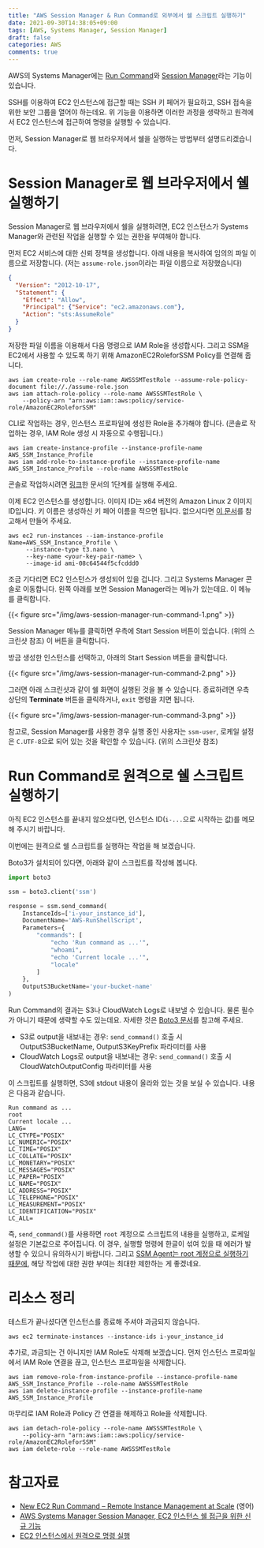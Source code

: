 ```yaml
---
title: "AWS Session Manager & Run Command로 외부에서 쉘 스크립트 실행하기"
date: 2021-09-30T14:38:05+09:00
tags: [AWS, Systems Manager, Session Manager]
draft: false
categories: AWS
comments: true
---
```


AWS의 Systems Manager에는 [Run Command](https://aws.amazon.com/ko/blogs/aws/new-ec2-run-command-remote-instance-management-at-scale/)와 [Session Manager](https://aws.amazon.com/ko/blogs/korea/new-session-manager/)라는 기능이 있습니다.

SSH를 이용하여 EC2 인스턴스에 접근할 때는 SSH 키 페어가 필요하고, SSH 접속을 위한 보안 그룹을 열어야 하는데요. 위 기능을 이용하면 이러한 과정을 생략하고 원격에서 EC2 인스턴스에 접근하여 명령을 실행할 수 있습니다.

먼저, Session Manager로 웹 브라우저에서 쉘을 실행하는 방법부터 설명드리겠습니다.

# Session Manager로 웹 브라우저에서 쉘 실행하기

Session Manager로 웹 브라우저에서 쉘을 실행하려면, EC2 인스턴스가 Systems Manager와 관련된 작업을 실행할 수 있는 권한을 부여해야 합니다. 

먼저 EC2 서비스에 대한 신뢰 정책을 생성합니다. 아래 내용을 복사하여 임의의 파일 이름으로 저장합니다. (저는 `assume-role.json`이라는 파일 이름으로 저장했습니다)

```json
{
  "Version": "2012-10-17",
  "Statement": {
    "Effect": "Allow",
    "Principal": {"Service": "ec2.amazonaws.com"},
    "Action": "sts:AssumeRole"
  }
}
```

저장한 파일 이름을 이용해서 다음 명령으로 IAM Role을 생성합시다. 그리고 SSM을 EC2에서 사용할 수 있도록 하기 위해 AmazonEC2RoleforSSM Policy를 연결해 줍니다.

```shell
aws iam create-role --role-name AWSSSMTestRole --assume-role-policy-document file://./assume-role.json
aws iam attach-role-policy --role-name AWSSSMTestRole \
    --policy-arn "arn:aws:iam::aws:policy/service-role/AmazonEC2RoleforSSM"
```

CLI로 작업하는 경우, 인스턴스 프로파일에 생성한 Role을 추가해야 합니다. (콘솔로 작업하는 경우, IAM Role 생성 시 자동으로 수행됩니다.)

```shell
aws iam create-instance-profile --instance-profile-name AWS_SSM_Instance_Profile
aws iam add-role-to-instance-profile --instance-profile-name AWS_SSM_Instance_Profile --role-name AWSSSMTestRole
```

콘솔로 작업하시려면 [링크](https://aws.amazon.com/ko/getting-started/hands-on/remotely-run-commands-ec2-instance-systems-manager/)한 문서의 1단계를 실행해 주세요.

이제 EC2 인스턴스를 생성합니다. 이미지 ID는 x64 버전의 Amazon Linux 2 이미지 ID입니다. 키 이름은 생성하신 키 페어 이름을 적으면 됩니다. 없으시다면 [이 문서](https://docs.aws.amazon.com/ko_kr/AWSEC2/latest/UserGuide/ec2-key-pairs.html)를 참고해서 만들어 주세요. 

```shell
aws ec2 run-instances --iam-instance-profile Name=AWS_SSM_Instance_Profile \ 
     --instance-type t3.nano \ 
     --key-name <your-key-pair-name> \ 
     --image-id ami-08c64544f5cfcddd0
```

조금 기다리면 EC2 인스턴스가 생성되어 있을 겁니다. 그리고 Systems Manager 콘솔로 이동합니다. 왼쪽 아래를 보면 Session Manager라는 메뉴가 있는데요. 이 메뉴를 클릭합니다.

{{< figure src="/img/aws-session-manager-run-command-1.png" >}}

Session Manager 메뉴를 클릭하면 우측에 Start Session 버튼이 있습니다. (위의 스크린샷 참조) 이 버튼을 클릭합니다.

방금 생성한 인스턴스를 선택하고, 아래의 Start Session 버튼을 클릭합니다.

{{< figure src="/img/aws-session-manager-run-command-2.png" >}}

그러면 아래 스크린샷과 같이 쉘 화면이 실행된 것을 볼 수 있습니다. 종료하려면 우측 상단의 **Terminate** 버튼을 클릭하거나, `exit` 명령을 치면 됩니다. 

{{< figure src="/img/aws-session-manager-run-command-3.png" >}}

참고로, Session Manager를 사용한 경우 실행 중인 사용자는 `ssm-user`, 로케일 설정은 `C.UTF-8`으로 되어 있는 것을 확인할 수 있습니다. (위의 스크린샷 참조)

# Run Command로 원격으로 쉘 스크립트 실행하기

아직 EC2 인스턴스를 끝내지 않으셨다면, 인스턴스 ID(`i-...`으로 시작하는 값)를 메모해 주시기 바랍니다. 

이번에는 원격으로 쉘 스크립트를 실행하는 작업을 해 보겠습니다. 

Boto3가 설치되어 있다면, 아래와 같이 스크립트를 작성해 봅니다. 

```python
import boto3

ssm = boto3.client('ssm')

response = ssm.send_command(
    InstanceIds=['i-your_instance_id'],
    DocumentName='AWS-RunShellScript',
    Parameters={
        "commands": [
            "echo 'Run command as ...'",
            "whoami",
            "echo 'Current locale ...'",
            "locale"
        ]
    },
    OutputS3BucketName='your-bucket-name'
)
```

Run Command의 결과는 S3나 CloudWatch Logs로 내보낼 수 있습니다. 물론 필수가 아니기 때문에 생략할 수도 있는데요. 자세한 것은 [Boto3 문서](https://boto3.amazonaws.com/v1/documentation/api/latest/reference/services/ssm.html#SSM.Client.send_command)를 참고해 주세요.

* S3로 output을 내보내는 경우: `send_command()` 호출 시 OutputS3BucketName, OutputS3KeyPrefix 파라미터를 사용
* CloudWatch Logs로 output을 내보내는 경우: `send_command()` 호출 시 CloudWatchOutputConfig 파라미터를 사용

이 스크립트를 실행하면, S3에 stdout 내용이 올라와 있는 것을 보실 수 있습니다. 내용은 다음과 같습니다. 

```
Run command as ...
root
Current locale ...
LANG=
LC_CTYPE="POSIX"
LC_NUMERIC="POSIX"
LC_TIME="POSIX"
LC_COLLATE="POSIX"
LC_MONETARY="POSIX"
LC_MESSAGES="POSIX"
LC_PAPER="POSIX"
LC_NAME="POSIX"
LC_ADDRESS="POSIX"
LC_TELEPHONE="POSIX"
LC_MEASUREMENT="POSIX"
LC_IDENTIFICATION="POSIX"
LC_ALL=
```

즉, `send_command()`를 사용하면 `root` 계정으로 스크립트의 내용을 실행하고, 로케일 설정은 기본값으로 주어집니다. 이 경우, 실행할 명령에 한글이 섞여 있을 때 에러가 발생할 수 있으니 유의하시기 바랍니다. 그리고 [SSM Agent는 root 계정으로 실행하기 때문에](https://docs.aws.amazon.com/systems-manager/latest/userguide/ssm-agent-restrict-root-level-commands.html), 해당 작업에 대한 권한 부여는 최대한 제한하는 게 좋겠네요.

# 리소스 정리

테스트가 끝나셨다면 인스턴스를 종료해 주셔야 과금되지 않습니다. 

```shell
aws ec2 terminate-instances --instance-ids i-your_instance_id
```

추가로, 과금되는 건 아니지만 IAM Role도 삭제해 보겠습니다. 먼저 인스턴스 프로파일에서 IAM Role 연결을 끊고, 인스턴스 프로파일을 삭제합니다.

```shell
aws iam remove-role-from-instance-profile --instance-profile-name AWS_SSM_Instance_Profile --role-name AWSSSMTestRole
aws iam delete-instance-profile --instance-profile-name AWS_SSM_Instance_Profile
```

마무리로 IAM Role과 Policy 간 연결을 해제하고 Role을 삭제합니다.

```shell
aws iam detach-role-policy --role-name AWSSSMTestRole \ 
    --policy-arn "arn:aws:iam::aws:policy/service-role/AmazonEC2RoleforSSM"
aws iam delete-role --role-name AWSSSMTestRole
```

# 참고자료

* [New EC2 Run Command – Remote Instance Management at Scale](https://aws.amazon.com/ko/blogs/aws/new-ec2-run-command-remote-instance-management-at-scale/) (영어)
* [AWS Systems Manager Session Manager, EC2 인스턴스 쉘 접근을 위한 신규 기능](https://aws.amazon.com/ko/blogs/korea/new-session-manager/)
* [EC2 인스턴스에서 원격으로 명령 실행](https://aws.amazon.com/ko/getting-started/hands-on/remotely-run-commands-ec2-instance-systems-manager/)
